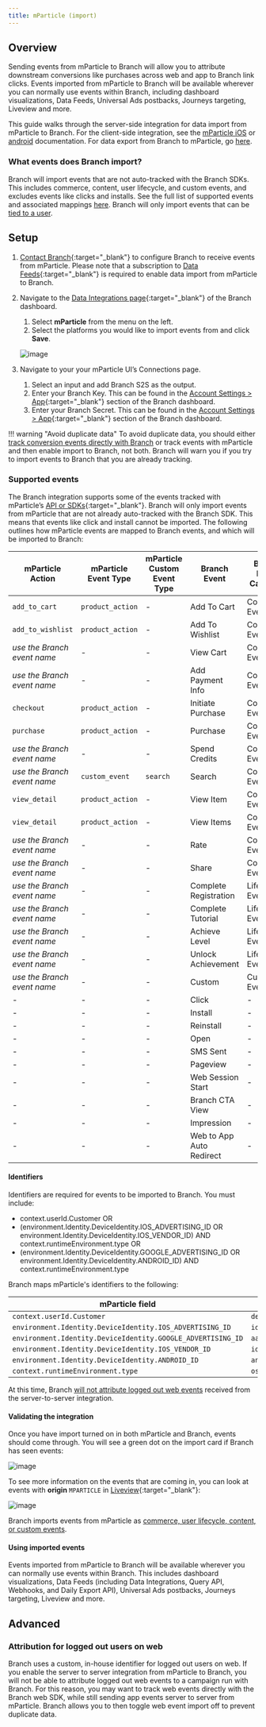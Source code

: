 ```yaml
---
title: mParticle (import)
---
```

## Overview

Sending events from mParticle to Branch will allow you to attribute downstream conversions like purchases across web and app to Branch link clicks. Events imported from mParticle to Branch will be available wherever you can normally use events within Branch, including dashboard visualizations, Data Feeds, Universal Ads postbacks, Journeys targeting, Liveview and more.

This guide walks through the server-side integration for data import from mParticle to Branch. For the client-side integration, see the [mParticle iOS](/apps/mparticle-ios/) or [android](/apps/mparticle-android/) documentation. For data export from Branch to mParticle, go [here](/integrations/mparticle).

### What events does Branch import?

Branch will import events that are not auto-tracked with the Branch SDKs. This includes commerce, content, user lifecycle, and custom events, and excludes events like clicks and installs. See the full list of supported events and associated mappings [here](#supported-events). Branch will only import events that can be [tied to a user](#identifiers).

## Setup

1. [Contact Branch](https://support.branch.io){:target="\_blank"} to configure Branch to receive events from mParticle. Please note that a subscription to [Data Feeds](https://branch.io/data-feeds/){:target="\_blank"} is required to enable data import from mParticle to Branch.
1. Navigate to the [Data Integrations page](https://dashboard.branch.io/data-import-export/data-feeds/integrations){:target="\_blank"} of the Branch dashboard.
    1. Select <notranslate>**mParticle**</notranslate> from the menu on the left.
    1. Select the platforms you would like to import events from and click <notranslate>**Save**</notranslate>.

    ![image](/_assets/img/pages/integrations/mparticle/mparticle-import.png)

1. Navigate to your your mParticle UI’s Connections page.
    1. Select an input and add Branch S2S as the output.
    1. Enter your Branch Key. This can be found in the [Account Settings > App](https://dashboard.branch.io/account-settings/app){:target="\_blank"} section of the Branch dashboard.
    1. Enter your Branch Secret. This can be found in the [Account Settings > App](https://dashboard.branch.io/account-settings/app){:target="\_blank"} section of the Branch dashboard.

!!! warning "Avoid duplicate data"
    To avoid duplicate data, you should either [track conversion events directly with Branch](/apps/v2event) or track events with mParticle and then enable import to Branch, not both. Branch will warn you if you try to import events to Branch that you are already tracking.


### Supported events

The Branch integration supports some of the events tracked with mParticle’s [API or SDKs](https://docs.mparticle.com/developers/server/json-reference/#events){:target="\_blank"}. Branch will only import events from mParticle that are not already auto-tracked with the Branch  SDK. This means that events like click and install cannot be imported. The following outlines how mParticle events are mapped to Branch events, and which will be imported to Branch:

| mParticle Action | mParticle Event Type | mParticle Custom Event Type | Branch Event | Branch Event Category | Imported |
| --- | --- | --- | --- | --- | --- |
| `add_to_cart` | `product_action` | - | <notranslate>Add To Cart</notranslate> | Commerce Event | **Yes** |
| `add_to_wishlist` | `product_action` | - | <notranslate>Add To Wishlist</notranslate> | Commerce Event | **Yes** |
| *use the Branch event name* | - | - | <notranslate>View Cart</notranslate> | Commerce Event | **Yes** |
| *use the Branch event name* | - | - | <notranslate>Add Payment Info</notranslate> | Commerce Event | **Yes** |
| `checkout` | `product_action` | - | <notranslate>Initiate Purchase</notranslate> | Commerce Event | **Yes** |
| `purchase` | `product_action` | - | <notranslate>Purchase</notranslate> | Commerce Event | **Yes** |
| *use the Branch event name* | - | - | <notranslate>Spend Credits</notranslate> | Commerce Event | **Yes** |
| *use the Branch event name* | `custom_event` | `search` | <notranslate>Search</notranslate> | Content Event | **Yes** |
| `view_detail` | `product_action` | - | <notranslate>View Item</notranslate> | Content Event | **Yes** |
| `view_detail` | `product_action` | - | <notranslate>View Items</notranslate> | Content Event | **Yes** |
| *use the Branch event name* | - | - | <notranslate>Rate</notranslate> | Content Event | **Yes** |
| *use the Branch event name* | - | - | <notranslate>Share</notranslate> | Content Event | **Yes** |
| *use the Branch event name* | - | - | <notranslate>Complete Registration</notranslate> | Lifecycle Event | **Yes** |
| *use the Branch event name* | - | - | <notranslate>Complete Tutorial</notranslate> | Lifecycle Event | **Yes** |
| *use the Branch event name* | - | - | <notranslate>Achieve Level</notranslate> | Lifecycle Event | **Yes** |
| *use the Branch event name* | - | - | <notranslate>Unlock Achievement</notranslate> | Lifecycle Event | **Yes** |
| *use the Branch event name* | - | - | <notranslate>Custom</notranslate> | Custom Event | **Yes** |
| - | - | - | <notranslate>Click</notranslate> | - | No |
| - | - | - | <notranslate>Install</notranslate> | - | No |
| - | - | - | <notranslate>Reinstall</notranslate> | - | No |
| - | - | - | <notranslate>Open</notranslate> | - | No |
| - | - | - | <notranslate>SMS Sent</notranslate> | - | No |
| - | - | - | <notranslate>Pageview</notranslate> | - | No |
| - | - | - | <notranslate>Web Session Start</notranslate> | - | No |
| - | - | - | <notranslate>Branch CTA View</notranslate> | - | No |
| - | - | - | <notranslate>Impression</notranslate> | - | No |
| - | - | - | <notranslate>Web to App Auto Redirect</notranslate> | - | No |


#### Identifiers

Identifiers are required for events to be imported to Branch. You must include:

* context.userId.Customer OR
* (environment.Identity.DeviceIdentity.IOS_ADVERTISING_ID OR environment.Identity.DeviceIdentity.IOS_VENDOR_ID) AND context.runtimeEnvironment.type OR
* (environment.Identity.DeviceIdentity.GOOGLE_ADVERTISING_ID OR environment.Identity.DeviceIdentity.ANDROID_ID) AND context.runtimeEnvironment.type

Branch maps mParticle's identifiers to the following:

| mParticle field | Branch field |
| --- | --- |
| `context.userId.Customer` | `developer_identity` |
| `environment.Identity.DeviceIdentity.IOS_ADVERTISING_ID` | `idfa` |
| `environment.Identity.DeviceIdentity.GOOGLE_ADVERTISING_ID` | `aaid` |
| `environment.Identity.DeviceIdentity.IOS_VENDOR_ID` | `idfv` |
| `environment.Identity.DeviceIdentity.ANDROID_ID` | `android_id` |
| `context.runtimeEnvironment.type` | `os` |

At this time, Branch [will not attribute logged out web events](#attribution-for-logged-out-users-on-web) received from the server-to-server integration.

#### Validating the integration

Once you have import turned on in both mParticle and Branch, events should come through. You will see a green dot on the import card if Branch has seen events:

![image](/_assets/img/pages/integrations/mparticle/mparticle-import-status.png)

To see more information on the events that are coming in, you can look at events with <notranslate>**origin**</notranslate> `MPARTICLE` in [Liveview](https://dashboard.branch.io/liveview/events){:target="\_blank"}:

![image](/_assets/img/pages/integrations/mparticle/mparticle-import-liveview.png)

Branch imports events from mParticle as [commerce, user lifecycle, content, or custom events](#supported-events).

#### Using imported events

Events imported from mParticle to Branch will be available wherever you can normally use events within Branch. This includes dashboard visualizations, Data Feeds (including Data Integrations, Query API, Webhooks, and Daily Export API), Universal Ads postbacks, Journeys targeting, Liveview and more.

## Advanced

### Attribution for logged out users on web

Branch uses a custom, in-house identifier for logged out users on web. If you enable the server to server integration from mParticle to Branch, you will not be able to attribute logged out web events to a campaign run with Branch. For this reason, you may want to track web events directly with the Branch web SDK, while still sending app events server to server from mParticle. Branch allows you to then toggle web event import off to prevent duplicate data.
